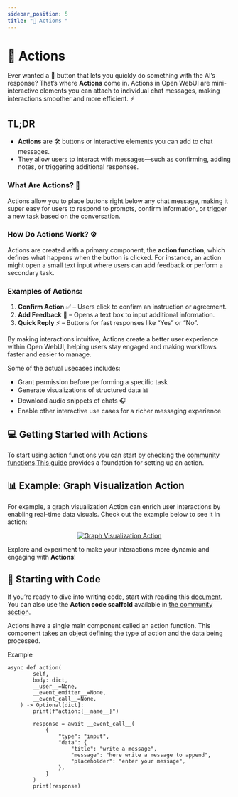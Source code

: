 ```yaml
---
sidebar_position: 5
title: "💬 Actions "
---
```


# 💬 Actions

Ever wanted a 🔘 button that lets you quickly do something with the AI’s response? That’s where **Actions** come in. Actions in Open WebUI are mini-interactive elements you can attach to individual chat messages, making interactions smoother and more efficient. ⚡

## TL;DR
- **Actions** are 🛠️ buttons or interactive elements you can add to chat messages.
- They allow users to interact with messages—such as confirming, adding notes, or triggering additional responses.

### What Are Actions? 🤔
Actions allow you to place buttons right below any chat message, making it super easy for users to respond to prompts, confirm information, or trigger a new task based on the conversation.

### How Do Actions Work? ⚙️
Actions are created with a primary component, the **action function**, which defines what happens when the button is clicked. For instance, an action might open a small text input where users can add feedback or perform a secondary task.

### Examples of Actions:
1. **Confirm Action** ✅ – Users click to confirm an instruction or agreement.
2. **Add Feedback** 📝 – Opens a text box to input additional information.
3. **Quick Reply** ⚡ – Buttons for fast responses like “Yes” or “No”.

By making interactions intuitive, Actions create a better user experience within Open WebUI, helping users stay engaged and making workflows faster and easier to manage.

Some of the actual usecases includes:
- Grant permission before performing a specific task
- Generate visualizations of structured data 📊
- Download audio snippets of chats 🎧
- Enable other interactive use cases for a richer messaging experience

## 💻 Getting Started with Actions
To start using action functions you can start by checking the [community functions](https://openwebui.com).[This guide](index.mdx#how-to-install-functions) provides a foundation for setting up an action.

## 📊 Example: Graph Visualization Action

For example, a graph visualization Action can enrich user interactions by enabling real-time data visuals. Check out the example below to see it in action:

<p align="center">
  <a href="#">
    <img src="/img/pipelines/graph-viz-action.gif" alt="Graph Visualization Action" />
  </a>
</p>

Explore and experiment to make your interactions more dynamic and engaging with **Actions**!



## 📝 Starting with Code

If you’re ready to dive into writing code, start with reading this [document](../getting_started.md). You can also use the **Action code scaffold** available in [the community section](https://openwebui.com/f/hub/custom_action/).

Actions have a single main component called an action function. This component takes an object defining the type of action and the data being processed.

<summary>Example</summary>

```
async def action(
        self,
        body: dict,
        __user__=None,
        __event_emitter__=None,
        __event_call__=None,
    ) -> Optional[dict]:
        print(f"action:{__name__}")

        response = await __event_call__(
            {
                "type": "input",
                "data": {
                    "title": "write a message",
                    "message": "here write a message to append",
                    "placeholder": "enter your message",
                },
            }
        )
        print(response)
```


 
